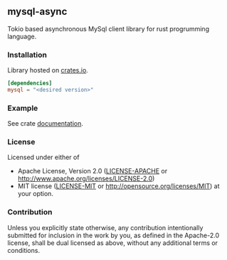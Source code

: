 ## mysql-async

Tokio based asynchronous MySql client library for rust progrumming language.

### Installation

Library hosted on [crates.io](https://crates.io/crates/mysql_async/).
```toml
[dependencies]
mysql = "<desired version>"
```

### Example

See crate [documentation](http://blackbeam.org/mysql_async/mysql_async/).

### License

Licensed under either of
 * Apache License, Version 2.0 ([LICENSE-APACHE](LICENSE-APACHE) or http://www.apache.org/licenses/LICENSE-2.0)
 * MIT license ([LICENSE-MIT](LICENSE-MIT) or http://opensource.org/licenses/MIT)
at your option.

### Contribution

Unless you explicitly state otherwise, any contribution intentionally submitted
for inclusion in the work by you, as defined in the Apache-2.0 license, shall be dual licensed as above, without any
additional terms or conditions.

